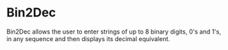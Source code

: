 # Bin2Dec
Bin2Dec allows the user to enter strings of up to 8 binary digits, 0's and 1's, in any sequence and then displays its decimal equivalent.
